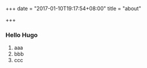 +++
date = "2017-01-10T19:17:54+08:00"
title = "about"

+++

### Hello Hugo

 1. aaa
 1. bbb
 1. ccc

